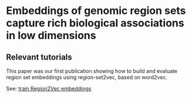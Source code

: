 # Embeddings of genomic region sets capture rich biological associations in low dimensions

## Relevant tutorials

This paper was our first publication showing how to build and evaluate region set embeddings using region-set2vec, based on word2vec.

See: [train Region2Vec embeddings](../geniml/tutorials/region2vec.md)